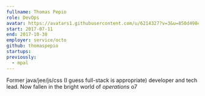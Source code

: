 ```yaml
---
fullname: Thomas Pepio
role: DevOps
avatar: https://avatars1.githubusercontent.com/u/6214327?v=3&u=850d498eb3c255c6ea3bdc630db7ea93628fcee6&s=400
start: 2017-07-11
end: 2017-10-30
employer: service/octo
github: thomaspepio
startups:
previously:
  - mpal
---
```


Former java/jee/js/css (I guess full-stack is appropriate) developer and tech lead.
Now fallen in the bright world of *operations* o7
